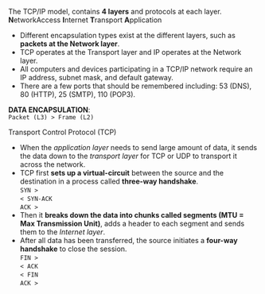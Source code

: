 The TCP/IP model, contains **4 layers** and protocols at each layer.  
**N**etworkAccess **I**nternet **T**ransport **A**pplication
+ Different encapsulation types exist at the different layers, such as **packets at the Network layer**.
+ TCP operates at the Transport layer and IP operates at the Network layer.
+ All computers and devices participating in a TCP/IP network require an IP address, subnet mask, and default gateway.
+ There are a few ports that should be remembered including: 53 (DNS), 80 (HTTP), 25 (SMTP), 110 (POP3).

**DATA ENCAPSULATION**:  
`Packet (L3) > Frame (L2)`


Transport Control Protocol (TCP)
+ When the *application layer* needs to send large amount of data, it sends the data down to the *transport layer* for TCP or UDP to transport it across the network. 
+ TCP first **sets up a virtual-circuit** between the source and the destination in a process called **three-way handshake**.  
`SYN >`  
`< SYN-ACK`  
`ACK >`
+ Then it **breaks down the data into chunks called segments (MTU = Max Transmission Unit)**, adds a header to each segment and sends them to the *Internet layer*.
+ After all data has been transferred, the source initiates a **four-way handshake** to close the session.  
`FIN >`  
`< ACK`  
`< FIN`  
`ACK >`
